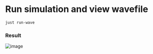 # Run simulation and view wavefile
```bash
just run-wave
```
### Result
![image](https://github.com/user-attachments/assets/d82f5f6c-2ecf-4b45-9cad-836d91d53aac)
